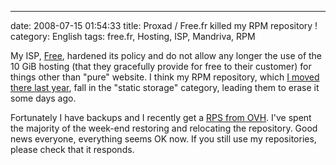 ---
date: 2008-07-15 01:54:33
title: Proxad / Free.fr killed my RPM repository !
category: English
tags: free.fr, Hosting, ISP, Mandriva, RPM

My ISP, [Free](http://free.fr), hardened its policy and do not allow any
longer the use of the 10 GiB hosting (that they gracefully provide for free to
their customer) for things other than "pure" website. I think my RPM repository,
which
[I moved there last year](http://kevin.deldycke.com/2007/02/repository-moved-thanks-to-apache-and-301-redirections/),
fall in the "static storage" category, leading them to erase it some days ago.

Fortunately I have backups and I recently get a
[RPS from OVH](http://www.ovh.co.uk/individual/products/rps1.xml). I've spent
the majority of the week-end restoring and relocating the repository. Good news
everyone, everything seems OK now. If you still use my repositories, please
check that it responds.
